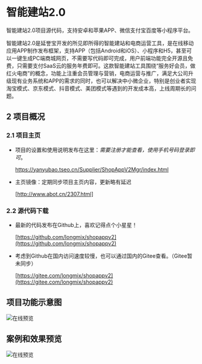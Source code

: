 # 智能建站2.0

智能建站2.0项目源代码，支持安卓和苹果APP、微信支付宝百度等小程序平台。

智能建站2.0是延誉宝开发的所见即所得的智能建站和电商运营工具，是在线移动应用APP制作发布框架，支持APP（包括Android和iOS）、小程序和H5，甚至可以一键生成PC端商城网页，不需要写代码即可完成，用户前端功能完全开源且免费，只需要支付SaaS云的服务年费即可。这款智能建站工具围绕“服务好会员，做红火电商”的概念，功能上注重会员管理与营销，电商运营与推广，满足大公司升级现有业务系统和APP的需求的同时，也可以解决中小微企业，特别是创业者实现淘宝模式、京东模式、抖音模式、美团模式等遇到的开发成本高，上线周期长的问题。

## 2 项目概况


### 2.1 项目主页

* 项目的设置和使用说明发布在这里：_需要注册才能查看，使用手机号码登录即可_。

   <https://yanyubao.tseo.cn/Supplier/ShopAppV2Mgr/index.html>

* 主页镜像：定期同步项目主页内容，更新略有延迟

  [http://www.abot.cn/2307.html]

  [http://www.abot.cn/2307.html]: http://www.abot.cn/2307.html "智能建站2.0项目主页"


### 2.2 源代码下载

* 最新的代码发布在Github上，喜欢记得点个小星星！

  [https://github.com/longmix/shopappv2](https://github.com/longmix/shopappv2)


* 考虑到Github在国内访问速度较慢，也可以通过国内的Gitee查看。（Gitee暂未同步）

  [https://gitee.com/longmix/shopappv2](https://gitee.com/longmix/shopappv2)



## 项目功能示意图
![在线预览](http://www.abot.cn/wp-content/themes/abotcn/uploads/2020/10/202011250313394316.png)




## 案例和效果预览
![在线预览](https://www.abot.cn/wp-content/themes/abotcn/uploads/2020/08/202008280733442920.png)



